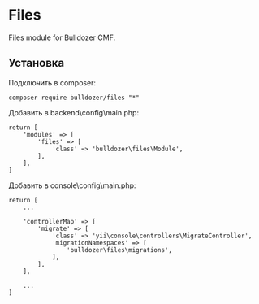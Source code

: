 Files
===============
Files module for Bulldozer CMF.

Установка
------------
Подключить в composer:
```
composer require bulldozer/files "*"
```

Добавить в backend\config\main.php:
```
return [
    'modules' => [
        'files' => [
            'class' => 'bulldozer\files\Module',
        ],
    ],
]
```

Добавить в console\config\main.php:
```
return [
    ...

    'controllerMap' => [
        'migrate' => [
            'class' => 'yii\console\controllers\MigrateController',
            'migrationNamespaces' => [
                'bulldozer\files\migrations',
            ],
        ],
    ],

    ...
]
```